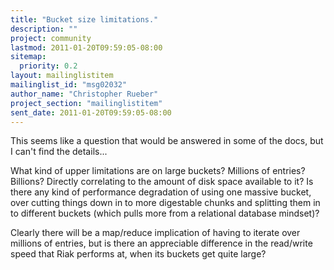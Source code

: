 ```yaml
---
title: "Bucket size limitations."
description: ""
project: community
lastmod: 2011-01-20T09:59:05-08:00
sitemap:
  priority: 0.2
layout: mailinglistitem
mailinglist_id: "msg02032"
author_name: "Christopher Rueber"
project_section: "mailinglistitem"
sent_date: 2011-01-20T09:59:05-08:00
---
```



This seems like a question that would be answered in some of the docs, but I
can't find the details...

What kind of upper limitations are on large buckets? Millions of entries?
Billions? Directly correlating to the amount of disk space available to it?
Is there any kind of performance degradation of using one massive bucket,
over cutting things down in to more digestable chunks and splitting them in
to different buckets (which pulls more from a relational database mindset)?

Clearly there will be a map/reduce implication of having to iterate over
millions of entries, but is there an appreciable difference in the
read/write speed that Riak performs at, when its buckets get quite large?
